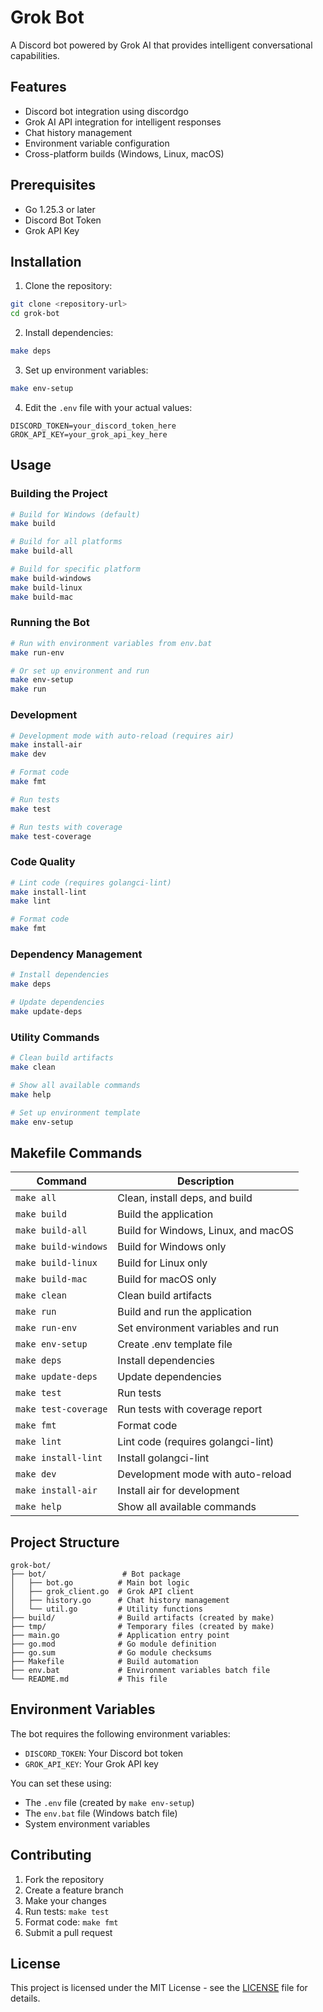 # Grok Bot

A Discord bot powered by Grok AI that provides intelligent conversational capabilities.

## Features

- Discord bot integration using discordgo
- Grok AI API integration for intelligent responses
- Chat history management
- Environment variable configuration
- Cross-platform builds (Windows, Linux, macOS)

## Prerequisites

- Go 1.25.3 or later
- Discord Bot Token
- Grok API Key

## Installation

1. Clone the repository:
```bash
git clone <repository-url>
cd grok-bot
```

2. Install dependencies:
```bash
make deps
```

3. Set up environment variables:
```bash
make env-setup
```

4. Edit the `.env` file with your actual values:
```env
DISCORD_TOKEN=your_discord_token_here
GROK_API_KEY=your_grok_api_key_here
```

## Usage

### Building the Project

```bash
# Build for Windows (default)
make build

# Build for all platforms
make build-all

# Build for specific platform
make build-windows
make build-linux
make build-mac
```

### Running the Bot

```bash
# Run with environment variables from env.bat
make run-env

# Or set up environment and run
make env-setup
make run
```

### Development

```bash
# Development mode with auto-reload (requires air)
make install-air
make dev

# Format code
make fmt

# Run tests
make test

# Run tests with coverage
make test-coverage
```

### Code Quality

```bash
# Lint code (requires golangci-lint)
make install-lint
make lint

# Format code
make fmt
```

### Dependency Management

```bash
# Install dependencies
make deps

# Update dependencies
make update-deps
```

### Utility Commands

```bash
# Clean build artifacts
make clean

# Show all available commands
make help

# Set up environment template
make env-setup
```

## Makefile Commands

| Command | Description |
|---------|-------------|
| `make all` | Clean, install deps, and build |
| `make build` | Build the application |
| `make build-all` | Build for Windows, Linux, and macOS |
| `make build-windows` | Build for Windows only |
| `make build-linux` | Build for Linux only |
| `make build-mac` | Build for macOS only |
| `make clean` | Clean build artifacts |
| `make run` | Build and run the application |
| `make run-env` | Set environment variables and run |
| `make env-setup` | Create .env template file |
| `make deps` | Install dependencies |
| `make update-deps` | Update dependencies |
| `make test` | Run tests |
| `make test-coverage` | Run tests with coverage report |
| `make fmt` | Format code |
| `make lint` | Lint code (requires golangci-lint) |
| `make install-lint` | Install golangci-lint |
| `make dev` | Development mode with auto-reload |
| `make install-air` | Install air for development |
| `make help` | Show all available commands |

## Project Structure

```
grok-bot/
├── bot/                 # Bot package
│   ├── bot.go          # Main bot logic
│   ├── grok_client.go  # Grok API client
│   ├── history.go      # Chat history management
│   └── util.go         # Utility functions
├── build/              # Build artifacts (created by make)
├── tmp/                # Temporary files (created by make)
├── main.go             # Application entry point
├── go.mod              # Go module definition
├── go.sum              # Go module checksums
├── Makefile            # Build automation
├── env.bat             # Environment variables batch file
└── README.md           # This file
```

## Environment Variables

The bot requires the following environment variables:

- `DISCORD_TOKEN`: Your Discord bot token
- `GROK_API_KEY`: Your Grok API key

You can set these using:
- The `.env` file (created by `make env-setup`)
- The `env.bat` file (Windows batch file)
- System environment variables

## Contributing

1. Fork the repository
2. Create a feature branch
3. Make your changes
4. Run tests: `make test`
5. Format code: `make fmt`
6. Submit a pull request

## License

This project is licensed under the MIT License - see the [LICENSE](LICENSE) file for details.
